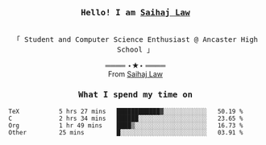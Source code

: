 <h3 align="center"><samp>Hello! I am <b><a rel="nofollow noopener noreferrer" target="_blank" href="">Saihaj Law</a></b></samp></h3>
<p align="center"><br>
  <samp>
    「 Student and Computer Science Enthusiast @ Ancaster High School </b> 」<br>
  </samp>
</p>

  <p align="center">
    ════ ⋆★⋆ ════<br>
    From <a href="">Saihaj Law</a>
  
  </p>
  
</samp>

<h3 align="center"><samp>What I spend my time on</samp></h3>
<p align="center">
<!--START_SECTION:waka-->

```text
TeX           5 hrs 27 mins   ████████████▓░░░░░░░░░░░░   50.19 %
C             2 hrs 34 mins   ██████░░░░░░░░░░░░░░░░░░░   23.65 %
Org           1 hr 49 mins    ████▒░░░░░░░░░░░░░░░░░░░░   16.73 %
Other         25 mins         █░░░░░░░░░░░░░░░░░░░░░░░░   03.91 %
```

<!--END_SECTION:waka-->
</p>
